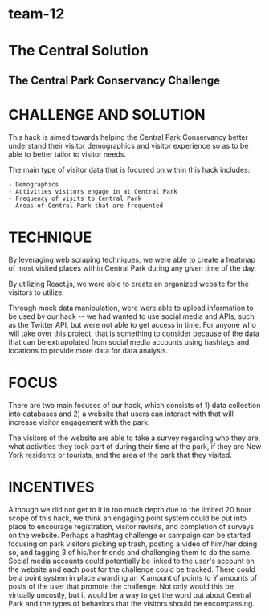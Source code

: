 # team-12
# The Central Solution
## The Central Park Conservancy Challenge

# CHALLENGE AND SOLUTION

This hack is aimed towards helping the Central Park Conservancy better understand their visitor demographics and visitor experience so as to be able to better tailor to visitor needs.

The main type of visitor data that is focused on within this hack includes:

    - Demographics
    - Activities visitors engage in at Central Park
    - Frequency of visits to Central Park
    - Areas of Central Park that are frequented

# TECHNIQUE

By leveraging web scraping techniques, we were able to create a heatmap of most visited places within Central Park during any given time of the day. 

By utilizing React.js, we were able to create an organized website for the visitors to utilize. 

Through mock data manipulation, were were able to upload information to be used by our hack -- we had wanted to use social media and APIs, such as the Twitter API, but were not able to get access in time. For anyone who will take over this project, that is something to consider because of the data that can be extrapolated from social media accounts using hashtags and locations to provide more data for data analysis.

# FOCUS

There are two main focuses of our hack, which consists of 1) data collection into databases and 2) a website that users can interact with that will increase visitor engagement with the park.

The visitors of the website are able to take a survey regarding who they are, what activities they took part of during their time at the park, if they are New York residents or tourists, and the area of the park that they visited. 

# INCENTIVES

Although we did not get to it in too much depth due to the limited 20 hour scope of this hack, we think an engaging point system could be put into place to encourage registration, visitor revisits, and completion of surveys on the website. Perhaps a hashtag challenge or campaign can be started focusing on park visitors picking up trash, posting a video of him/her doing so, and tagging 3 of his/her friends and challenging them to do the same. Social media accounts could potentially be linked to the user's account on the website and each post for the challenge could be tracked. There could be a point system in place awarding an X amount of points to Y amounts of posts of the user that promote the challenge. Not only would this be virtually uncostly, but it would be a way to get the word out about Central Park and the types of behaviors that the visitors should be encompassing. 


